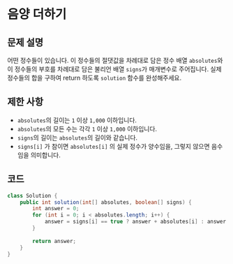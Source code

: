 # 음양 더하기

## 문제 설명
어떤 정수들이 있습니다. 이 정수들의 절댓값을 차례대로 담은 정수 배열 `absolutes`와 이 정수들의 부호를 차례대로 담은 불리언 배열 `signs`가 매개변수로 주어집니다. 실제 정수들의 합을 구하여 return 하도록 `solution` 함수를 완성해주세요.

## 제한 사항
- `absolutes`의 길이는 `1` 이상 `1,000` 이하입니다.
- `absolutes`의 모든 수는 각각 `1` 이상 `1,000` 이하입니다.
- `signs`의 길이는 `absolutes`의 길이와 같습니다.
- `signs[i]` 가 참이면 `absolutes[i]` 의 실제 정수가 양수임을, 그렇지 않으면 음수임을 의미합니다.

## 코드
```java
class Solution {
    public int solution(int[] absolutes, boolean[] signs) {
        int answer = 0;
        for (int i = 0; i < absolutes.length; i++) {
            answer = signs[i] == true ? answer + absolutes[i] : answer - absolutes[i]; // 삼항 연산자
        }
        
        return answer;
    }
}
```
